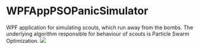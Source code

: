 # WPFAppPSOPanicSimulator
WPF application for simulating scouts, which run away from the bombs. 
The underlying algorithm responsible for behaviour of scouts is Particle Swarm Optimization. 
![](PsoPanic.gif)
